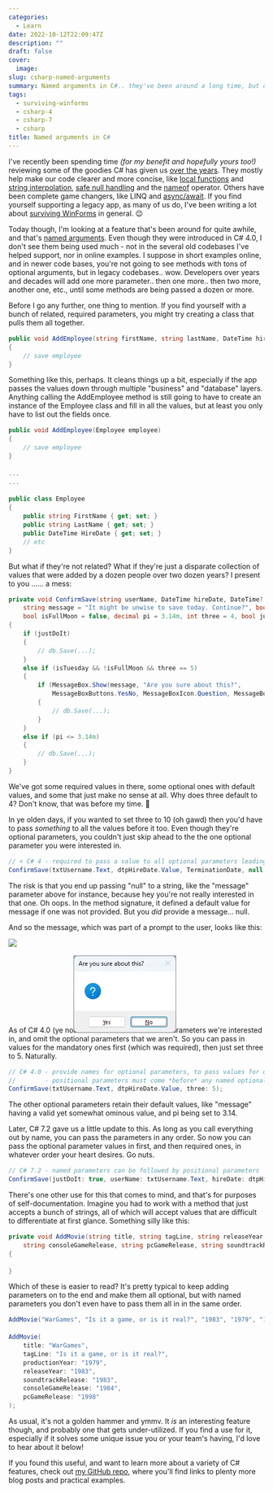 ```yaml
---
categories:
  - Learn
date: 2022-10-12T22:09:47Z
description: ""
draft: false
cover:
  image:
slug: csharp-named-arguments
summary: Named arguments in C#.. they've been around a long time, but does anyone use them? Let's check out another feature that helps tame wild code.
tags:
  - surviving-winforms
  - csharp-4
  - csharp-7
  - csharp
title: Named arguments in C#
---
```

I've recently been spending time _(for my benefit and hopefully yours too!)_ reviewing some of the goodies C# has given us [over the years](https://learn.microsoft.com/en-us/dotnet/csharp/whats-new/csharp-version-history). They mostly help make our code clearer and more concise, like [local functions](https://grantwinney.com/local-functions-in-csharp-aka-nested-methods/) and [string interpolation](https://grantwinney.com/using-string-interpolation-to-craft-readable-strings/), [safe null handling](https://grantwinney.com/null-conditional-and-null-coalescing-operators/) and the [nameof](https://grantwinney.com/using-nameof-to-avoid-magic-strings/) operator. Others have been complete game changers, like LINQ and [async/await](https://grantwinney.com/using-async-await-and-task-to-keep-the-winforms-ui-more-responsive/). If you find yourself supporting a legacy app, as many of us do, I've been writing a lot about [surviving WinForms](https://grantwinney.com/tags/surviving-winforms/) in general. 😉

Today though, I'm looking at a feature that's been around for quite awhile, and that's [named arguments](https://learn.microsoft.com/en-us/dotnet/csharp/programming-guide/classes-and-structs/named-and-optional-arguments). Even though they were introduced in C# 4.0, I don't see them being used much - not in the several old codebases I've helped support, nor in online examples. I suppose in short examples online, and in newer code bases, you're not going to see methods with tons of optional arguments, but in legacy codebases.. wow. Developers over years and decades will add one more parameter.. then one more.. then two more, another one, etc., until some methods are being passed a dozen or more.

Before I go any further, one thing to mention. If you find yourself with a bunch of related, required parameters, you might try creating a class that pulls them all together.

```csharp
public void AddEmployee(string firstName, string lastName, DateTime hireDate, ...)
{
    // save employee
}
```

Something like this, perhaps. It cleans things up a bit, especially if the app passes the values down through multiple "business" and "database" layers. Anything calling the AddEmployee method is still going to have to create an instance of the Employee class and fill in all the values, but at least you only have to list out the fields once.

```csharp
public void AddEmployee(Employee employee)
{
    // save employee
}

...
...

public class Employee
{
    public string FirstName { get; set; }
    public string LastName { get; set; }
    public DateTime HireDate { get; set; }
    // etc
}
```

But what if they're not related? What if they're just a disparate collection of values that were added by a dozen people over two dozen years? I present to you ...... a mess:

```csharp
private void ConfirmSave(string userName, DateTime hireDate, DateTime? termDate = null,
    string message = "It might be unwise to save today. Continue?", bool isTuesday = false,
    bool isFullMoon = false, decimal pi = 3.14m, int three = 4, bool justDoIt = false)
{
    if (justDoIt)
    {
        // db.Save(...);
    }
    else if (isTuesday && !isFullMoon && three == 5)
    {
        if (MessageBox.Show(message, "Are you sure about this?",
            MessageBoxButtons.YesNo, MessageBoxIcon.Question, MessageBoxDefaultButton.Button2) == DialogResult.Yes)
        {
            // db.Save(...);
        }
    }
    else if (pi <= 3.14m)
    {
        // db.Save(...);
    }
}
```

We've got some required values in there, some optional ones with default values, and some that just make no sense at all. Why does three default to 4? Don't know, that was before my time. 🤔

In ye olden days, if you wanted to set three to 10 (oh gawd) then you'd have to pass _something_ to all the values before it too. Even though they're optional parameters, you couldn't just skip ahead to the the one optional parameter you were interested in.

```csharp
// < C# 4 - required to pass a value to all optional parameters leading up to the one you're interested in
ConfirmSave(txtUsername.Text, dtpHireDate.Value, TerminationDate, null, false, false, 3.14m, 10);
```

The risk is that you end up passing "null" to a string, like the "message" parameter above for instance, because hey you're not really interested in that one. Oh oops. In the method signature, it defined a default value for message if one was not provided. But you _did_ provide a message... null.

And so the message, which was part of a prompt to the user, looks like this:

![](the-helpful-exception-box/image-3.webp)

As of C# 4.0 (ye no![](image-3.webp)rameters we're interested in, and omit the optional parameters that we aren't. So you can pass in values for the mandatory ones first (which was required), then just set three to 5. Naturally.

```csharp
// C# 4.0 - provide names for optional parameters, to pass values for only those you're actually interested in
//        - positional parameters must come *before* any named optional parameters
ConfirmSave(txtUsername.Text, dtpHireDate.Value, three: 5);
```

The other optional parameters retain their default values, like "message" having a valid yet somewhat ominous value, and pi being set to 3.14.

Later, C# 7.2 gave us a little update to this. As long as you call everything out by name, you can pass the parameters in any order. So now you can pass the optional parameter values in first, and then required ones, in whatever order your heart desires. Go nuts.

```csharp
// C# 7.2 - named parameters can be followed by positional parameters
ConfirmSave(justDoIt: true, userName: txtUsername.Text, hireDate: dtpHireDate.Value, termDate: TerminationDate);
```

There's one other use for this that comes to mind, and that's for purposes of self-documentation. Imagine you had to work with a method that just accepts a bunch of strings, all of which will accept values that are difficult to differentiate at first glance. Something silly like this:

```csharp
private void AddMovie(string title, string tagLine, string releaseYear, string productionYear,
    string consoleGameRelease, string pcGameRelease, string soundtrackRelease)
{

}
```

Which of these is easier to read? It's pretty typical to keep adding parameters on to the end and make them all optional, but with named parameters you don't even have to pass them all in in the same order.

```csharp
AddMovie("WarGames", "Is it a game, or is it real?", "1983", "1979", "1983", "1998", "1983");

AddMovie(
    title: "WarGames",
    tagLine: "Is it a game, or is it real?",
    productionYear: "1979",
    releaseYear: "1983",
    soundtrackRelease: "1983",
    consoleGameRelease: "1984",
    pcGameRelease: "1998"
);
```

As usual, it's not a golden hammer and ymmv. It _is_ an interesting feature though, and probably one that gets under-utilized. If you find a use for it, especially if it solves some unique issue you or your team's having, I'd love to hear about it below!

If you found this useful, and want to learn more about a variety of C# features, check out [my GitHub repo](https://github.com/grantwinney/CSharpDotNetExamples), where you'll find links to plenty more blog posts and practical examples.
